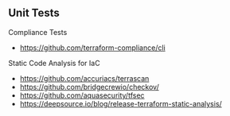 Unit Tests
-

Compliance Tests
- https://github.com/terraform-compliance/cli

Static Code Analysis for IaC
- https://github.com/accuriacs/terrascan
- https://github.com/bridgecrewio/checkov/
- https://github.com/aquasecurity/tfsec
- https://deepsource.io/blog/release-terraform-static-analysis/
